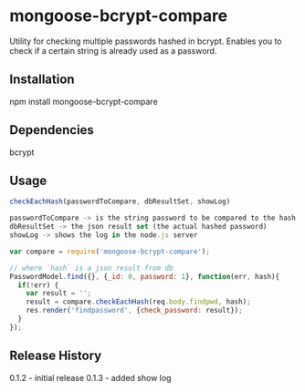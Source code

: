 mongoose-bcrypt-compare
=======================

Utility for checking multiple passwords hashed in bcrypt.  Enables you to check if a certain string is already used as a password.

## Installation

npm install mongoose-bcrypt-compare

## Dependencies
bcrypt

## Usage

```javascript
checkEachHash(passwordToCompare, dbResultSet, showLog)

passwordToCompare -> is the string password to be compared to the hash
dbResultSet -> the json result set (the actual hashed password)
showLog -> shows the log in the node.js server

var compare = require('mongoose-bcrypt-compare');

// where `hash` is a json result from db
PasswordModel.find({}, {_id: 0, password: 1}, function(err, hash){
  if(!err) {
    var result = '';
    result = compare.checkEachHash(req.body.findpwd, hash);
    res.render('findpassword', {check_password: result});
  }
});
```

## Release History
0.1.2 - initial release
0.1.3 - added show log
